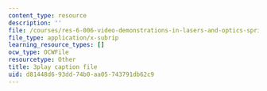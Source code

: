```yaml
---
content_type: resource
description: ''
file: /courses/res-6-006-video-demonstrations-in-lasers-and-optics-spring-2008/d81448d693dd74b0aa05743791db62c9_DuPbUcsmNuI.srt
file_type: application/x-subrip
learning_resource_types: []
ocw_type: OCWFile
resourcetype: Other
title: 3play caption file
uid: d81448d6-93dd-74b0-aa05-743791db62c9
---
```

